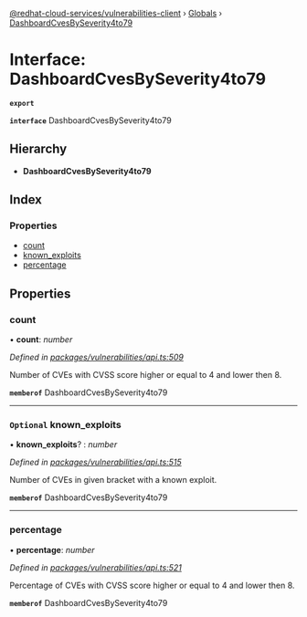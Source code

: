 [@redhat-cloud-services/vulnerabilities-client](../README.md) › [Globals](../globals.md) › [DashboardCvesBySeverity4to79](dashboardcvesbyseverity4to79.md)

# Interface: DashboardCvesBySeverity4to79

**`export`** 

**`interface`** DashboardCvesBySeverity4to79

## Hierarchy

* **DashboardCvesBySeverity4to79**

## Index

### Properties

* [count](dashboardcvesbyseverity4to79.md#count)
* [known_exploits](dashboardcvesbyseverity4to79.md#optional-known_exploits)
* [percentage](dashboardcvesbyseverity4to79.md#percentage)

## Properties

###  count

• **count**: *number*

*Defined in [packages/vulnerabilities/api.ts:509](https://github.com/RedHatInsights/javascript-clients/blob/master/packages/vulnerabilities/api.ts#L509)*

Number of CVEs with CVSS score higher or equal to 4 and lower then 8.

**`memberof`** DashboardCvesBySeverity4to79

___

### `Optional` known_exploits

• **known_exploits**? : *number*

*Defined in [packages/vulnerabilities/api.ts:515](https://github.com/RedHatInsights/javascript-clients/blob/master/packages/vulnerabilities/api.ts#L515)*

Number of CVEs in given bracket with a known exploit.

**`memberof`** DashboardCvesBySeverity4to79

___

###  percentage

• **percentage**: *number*

*Defined in [packages/vulnerabilities/api.ts:521](https://github.com/RedHatInsights/javascript-clients/blob/master/packages/vulnerabilities/api.ts#L521)*

Percentage of CVEs with CVSS score higher or equal to 4 and lower then 8.

**`memberof`** DashboardCvesBySeverity4to79
